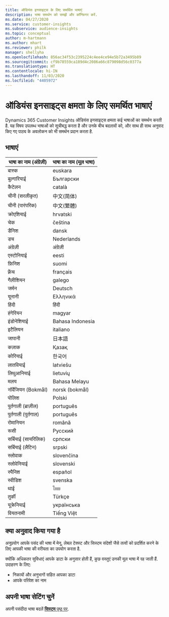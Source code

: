 ```yaml
---
title: ऑडियंस इनसाइट्स के लिए समर्थित भाषाएं
description: भाषा समर्थन को समझें और कॉन्फ़िगर करें.
ms.date: 04/27/2020
ms.service: customer-insights
ms.subservice: audience-insights
ms.topic: conceptual
author: m-hartmann
ms.author: mhart
ms.reviewer: philk
manager: shellyha
ms.openlocfilehash: 856ac34f53c2395224c4ee4ce94e5b72a3495b89
ms.sourcegitcommit: cf9b78559ca189d4c2086a66c879098d56c0377a
ms.translationtype: HT
ms.contentlocale: hi-IN
ms.lasthandoff: 11/03/2020
ms.locfileid: "4405972"
---
```

# <a name="supported-languages-for-audience-insights-capability"></a>ऑडियंस इनसाइट्स क्षमता के लिए समर्थित भाषाएं

Dynamics 365 Customer Insights ऑडियंस इनसाइट्स क्षमता कई भाषाओं का समर्थन करती है. यह विषय उपलब्ध भाषाओं को सूचीबद्ध करता है और उनके बीच बदलावों को, और साथ ही साथ अनुवाद किए गए पाठ्य के अवलोकन को भी समर्थन प्रदान करता है.

## <a name="languages"></a>भाषाएं

| भाषा का नाम (अंग्रेज़ी)|  भाषा का नाम (मूल भाषा) |
| ------------- | ------------- |
| बास्क | euskara |
| बुल्गारियाई | Български |
| कैटेलन | català |
| चीनी (सरलीकृत) | 中文(简体) |
| चीनी (पारंपरिक) | 中文(繁體) |
| क्रोएशियाई | hrvatski |
| चेक | čeština |
| डैनिश | dansk |
| डच | Nederlands |
| अंग्रेज़ी | अंग्रेज़ी |
| एस्टोनियाई | eesti |
| फ़िनिश | suomi |
| फ़्रेंच | français |
| गैलीशियन | galego |
| जर्मन | Deutsch |
| यूनानी | Ελληνικά |
| हिंदी | हिंदी |
| हंगेरियन | magyar |
| इंडोनेशियाई | Bahasa Indonesia |
| इटैलियन | italiano |
| जापानी | 日本語 |
| कज़ाक | Қазақ |
| कोरियाई | 한국어 |
| लातवियाई | latviešu |
| लिथुआनियाई | lietuvių |
| मलय | Bahasa Melayu |
| नॉर्वेजियन (Bokmål) | norsk (bokmål) |
| पोलिश | Polski |
| पुर्तगाली (ब्राज़ील) | português |
| पुर्तगाली (पुर्तगाल) | português |
| रोमानियन | română |
| रूसी | Русский |
| सर्बियाई (सायरिलिक) | српски |
| सर्बियाई (लैटिन) | srpski |
| स्लोवाक | slovenčina |
| स्लोवेनियाई | slovenski |
| स्पैनिश | español |
| स्वीडिश | svenska |
| थाई | ไทย |
| तुर्की | Türkçe |
| यूक्रेनियाई | українська |
| वियतनामी | Tiếng Việt |

## <a name="whats-translated"></a>क्या अनुवाद किया गया है

अनुप्रयोग आपके पसंद की भाषा में मेनू, लेबल टेक्स्ट और सिस्टम संदेशों जैसे तत्वों को प्रदर्शित करने के लिए आपकी भाषा की वरीयता का उपयोग करता है.

क्योंकि अधिकतर सुविधाएं आपके डाटा के अनुसार होती हैं, कुछ वस्तुएं उनकी मूल भाषा में रह जाती हैं. उदाहरण के लिए:

- निकायों और अनुभागों सहित आपका डाटा
- आपके परिवेश का नाम

## <a name="choose-your-language-settings"></a>अपनी भाषा सेटिंग चुनें  

अपनी पसंदीदा भाषा बदलें [**सिस्टम** पृष्ठ पर](system.md).
